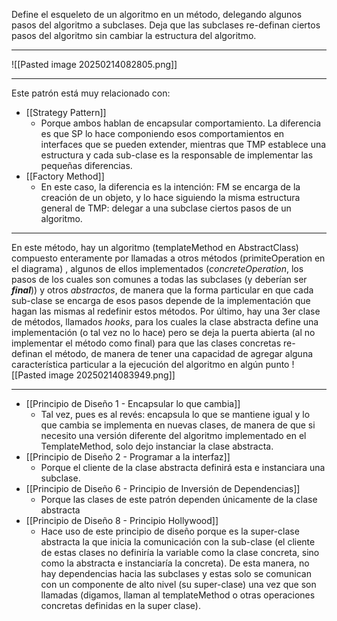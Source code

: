 Define el esqueleto de un algoritmo en un método, delegando algunos pasos del algoritmo a subclases.
Deja que las subclases re-definan ciertos pasos del algoritmo sin cambiar la estructura del algoritmo.
***
![[Pasted image 20250214082805.png]]
***
Este patrón está muy relacionado con:
- [[Strategy Pattern]]
	- Porque ambos hablan de encapsular comportamiento. La diferencia es que SP lo hace componiendo esos comportamientos en interfaces que se pueden extender, mientras que TMP establece una estructura y cada sub-clase es la responsable de implementar las pequeñas diferencias.
- [[Factory Method]]
	- En este caso, la diferencia es la intención: FM se encarga de la creación de un objeto, y lo hace siguiendo la misma estructura general de TMP: delegar a una subclase ciertos pasos de un algoritmo.
***
En este método, hay un algoritmo (templateMethod en AbstractClass) compuesto enteramente por llamadas a otros métodos (primiteOperation en el diagrama) , algunos de ellos implementados (*concreteOperation*, los pasos de los cuales son comunes a todas las subclases (y deberían ser ***final***)) y otros *abstractos*, de manera que la forma particular en que cada sub-clase se encarga de esos pasos depende de la implementación que hagan las mismas al redefinir estos métodos.
Por último, hay una 3er clase de métodos, llamados *hooks*, para los cuales la clase abstracta define una implementación (o tal vez no lo hace) pero se deja la puerta abierta (al no implementar el método como final) para que las clases concretas re-definan el método, de manera de tener una capacidad de agregar alguna característica particular a la ejecución del algoritmo en algún punto
![[Pasted image 20250214083949.png]]
***
- [[Principio de Diseño 1 - Encapsular lo que cambia]]
	- Tal vez, pues es al revés: encapsula lo que se mantiene igual y lo que cambia se implementa en nuevas clases, de manera de que si necesito una versión diferente del algoritmo implementado en el TemplateMethod, solo dejo instanciar la clase abstracta.
- [[Principio de Diseño 2 - Programar a la interfaz]]
	- Porque el cliente de la clase abstracta definirá esta e instanciara una subclase.
- [[Principio de Diseño 6 - Principio de Inversión de Dependencias]]
	- Porque las clases de este patrón dependen únicamente de la clase abstracta
- [[Principio de Diseño 8 - Principio Hollywood]]
	- Hace uso de este principio de diseño porque es la super-clase abstracta la que inicia la comunicación con la sub-clase (el cliente de estas clases no definiría la variable como la clase concreta, sino como la abstracta e instanciaría la concreta). De esta manera, no hay dependencias hacia las subclases y estas solo se comunican con un componente de alto nivel (su super-clase) una vez que son llamadas (digamos, llaman al templateMethod o otras operaciones concretas definidas en la super clase).
